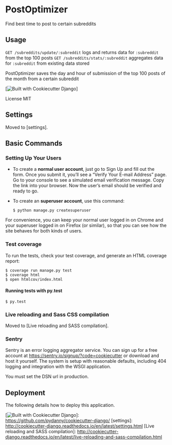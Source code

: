 PostOptimizer
=============

Find best time to post to certain subreddits

Usage
-----

`GET /subreddits/update/:subreddit` logs and returns data for `:subreddit` from the top 100 posts
`GET /subreddits/stats/:subreddit` aggregates data for `:subreddit` from existing data stored



PostOptimizer saves the day and hour of submission of the top 100 posts of the month from a certain subreddit

[![Built with Cookiecutter Django]]

License
MIT

Settings
--------

Moved to [settings].

Basic Commands
--------------

### Setting Up Your Users

-   To create a **normal user account**, just go to Sign Up and fill out the form. Once you submit it, you’ll see a “Verify Your E-mail Address” page. Go to your console to see a simulated email verification message. Copy the link into your browser. Now the user’s email should be verified and ready to go.
-   To create an **superuser account**, use this command:

        $ python manage.py createsuperuser

For convenience, you can keep your normal user logged in on Chrome and your superuser logged in on Firefox (or similar), so that you can see how the site behaves for both kinds of users.

### Test coverage

To run the tests, check your test coverage, and generate an HTML coverage report:

    $ coverage run manage.py test
    $ coverage html
    $ open htmlcov/index.html

#### Running tests with py.test

    $ py.test

### Live reloading and Sass CSS compilation

Moved to [Live reloading and SASS compilation].

### Sentry

Sentry is an error logging aggregator service. You can sign up for a free account at <https://sentry.io/signup/?code=cookiecutter> or download and host it yourself. The system is setup with reasonable defaults, including 404 logging and integration with the WSGI application.

You must set the DSN url in production.

Deployment
----------

The following details how to deploy this application.

  [Built with Cookiecutter Django]: https://img.shields.io/badge/built%20with-Cookiecutter%20Django-ff69b4.svg
  [![Built with Cookiecutter Django]]: https://github.com/pydanny/cookiecutter-django/
  [settings]: http://cookiecutter-django.readthedocs.io/en/latest/settings.html
  [Live reloading and SASS compilation]: http://cookiecutter-django.readthedocs.io/en/latest/live-reloading-and-sass-compilation.html
